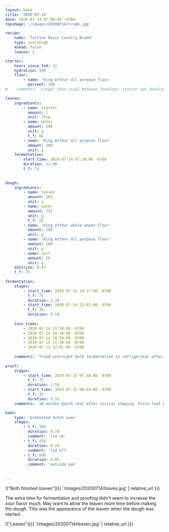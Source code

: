 ```yaml
--- 
layout: bake
title: '2020-07-14'
date: 2020-07-14 07:00:00 -0700
topimage: '/images/20200714/crumb.jpg'

recipe:
    name: 'Tartine Basic Country Bread'
    type: sourdough
    knead: false
    loaves: 2

starter:
    hours_since_fed: 12
    hydration: 100
    flour:
        - name: 'King Arthur all purpose flour'
          percent: 100
#    comments: 'Longer than usual between feedings; starter was developing slowly. Possibly on the dry side.'

leaven:
    ingredients:
        - name: starter
          amount: 1
          unit: Tbsp
        - name: water
          amount: 200
          unit: g
          t_f: 82
        - name: 'King Arthur all purpose flour'
          amount: 200
          unit: g
    fermentation:
        start_time: 2020-07-14 07:30:00 -0700
        duration: 11:00
        t_f: 74
    
        
dough:
    ingredients:
        - name: leaven
          amount: 203
          unit: g
        - name: water
          amount: 751
          unit: g
          t_f: 82
        - name: 'King Arthur whole wheat flour'
          amount: 100
          unit: g
        - name: 'King Arthur all purpose flour'
          amount: 100
          unit: g
        - name: salt
          amount: 20
          unit: g
    autolyze: 0:47
    t_f: 75
    
fermentation:
    stages:
        - start_time: 2020-07-14 19:27:00 -0700
          t_f: 75
          duration: 2:34
        - start_time: 2020-07-14 22:01:00 -0700
          t_f: 34
          duration: 9:10
    
    turn_times:
        - 2020-07-14 19:58:00 -0700
        - 2020-07-14 20:28:00 -0700
        - 2020-07-14 20:59:00 -0700
        - 2020-07-14 21:30:00 -0700
        - 2020-07-14 22:01:00 -0700
        
    comments: 'Tried overnight bulk fermentation in refrigerator after completing 5 turns. Dough increased in bulk by about 30-40%.'
      
proof:
    stages:
        - start_time: 2020-07-15 07:48:00 -0700
          t_f: 75
          duration: 1:56
        - start_time: 2020-07-15 09:44:00 -0700
          t_f: 34
          duration: 5:16
    comments: '28 minute bench rest after initial shaping. First loaf brought out of refrigerator about 5 minutes before baking. Second loaf brought out about 10 minutes before baking.'

bake:
    type: 'preheated dutch oven'
    stages:
        - t_f: 500
          duration: 0:20
          comment: 'lid on'
        - t_f: 450
          duration: 0:28
          comment: 'lid off'
        - t_f: 500
          duration: 0:03
          comment: 'outside pan'
          
    
---
```


!["Both finished loaves"]({{ '/images/20200714/loaves.jpg' | relative_url }})

The extra time for fermentation and proofing didn't seem to increase the sour flavor much. May want to allow the leaven more time before making the dough. This was the appearance of the leaven when the dough was started.

!["Leaven"]({{ '/images/20200714/leaven.jpg' | relative_url }})
